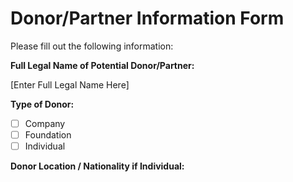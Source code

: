 # Donor/Partner Information Form

Please fill out the following information:

**Full Legal Name of Potential Donor/Partner:**

[Enter Full Legal Name Here]


**Type of Donor:**

- [ ] Company
- [ ] Foundation
- [ ] Individual

**Donor Location / Nationality if Individual:**

